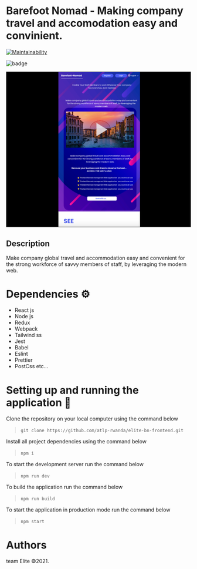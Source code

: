 # Barefoot Nomad - Making company travel and accomodation easy and convinient.

[![Maintainability](https://api.codeclimate.com/v1/badges/3c16f080732707287cb9/maintainability)](https://codeclimate.com/github/atlp-rwanda/elite-bn-frontend/maintainability)

![badge](https://action-badges.now.sh/atlp-rwanda/elite-bn-frontend?action=test)

![Design preview for the Barefoot Nomad web Platform](barefoot.png)

## Description

Make company global travel and accommodation easy and convenient for the strong workforce of savvy members of staff, by leveraging the modern web.

# Dependencies ⚙︎

- React js
- Node js
- Redux
- Webpack
- Tailwind ss
- Jest
- Babel
- Eslint
- Prettier
- PostCss etc...

# Setting up and running the application 🔧

Clone the repository on your local computer using the command below

> `git clone https://github.com/atlp-rwanda/elite-bn-frontend.git`

Install all project dependencies using the command below

> `npm i`

To start the development server run the command below

> `npm run dev`

To build the application run the command below

> `npm run build`

To start the application in production mode run the command below

> `npm start`


# Authors

team Elite &copy;2021.
